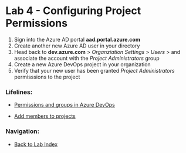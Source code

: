 # Lab 4 - Configuring Project Permissions

1. Sign into the Azure AD portal **aad.portal.azure.com**
2. Create another new Azure AD user in your directory
4. Head back to **dev.azure.com** > *Organziation Settings* > *Users* > and associate the account with the *Project Administrators* group
5. Create a new Azure DevOps project in your organization
6. Verify that your new user has been granted *Project Administrators* permisssions to the project

### Lifelines:

* [Permissions and groups in Azure DevOps](https://docs.microsoft.com/en-us/azure/devops/organizations/security/permissions)

* [Add members to projects](https://docs.microsoft.com/en-us/azure/devops/organizations/accounts/add-team-members)

### Navigation:

* [Back to Lab Index](https://github.com/mikepfeiffer/azure-devops-labs)